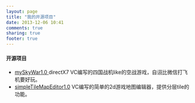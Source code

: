 ```yaml
---
layout: page
title: "我的开源项目"
date: 2013-12-06 10:41
comments: true
sharing: true
footer: true
---
```




#### 开源项目

* [mySkyWar1.0 ](https://github.com/evoup/mySkyWar1.0) directX7 VC编写的四国战机like的空战游戏，自诩比微信打飞机要好玩。
* [simpleTileMapEditor1.0](https://github.com/evoup/simpleTileMapEditor1.0) VC编写的简单的2d游戏地图编辑器，提供分层tile的功能。
